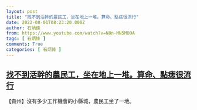 ```yaml
---
layout: post
title: "找不到活幹的農民工，坐在地上一堆。算命、點痣很流行"
date: 2022-08-01T08:23:20.000Z
author: 石炳鋒
from: https://www.youtube.com/watch?v=N8n-MN5MOOA
tags: [ 石炳锋 ]
comments: True
categories: [ 石炳锋 ]
---
```

<!--1659342200000-->
[找不到活幹的農民工，坐在地上一堆。算命、點痣很流行](https://www.youtube.com/watch?v=N8n-MN5MOOA)
------

<div>
【貴州】沒有多少工作機會的小縣城，農民工坐了一地。
</div>
